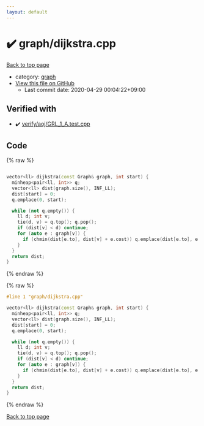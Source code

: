 ```yaml
---
layout: default
---
```


<!-- mathjax config similar to math.stackexchange -->
<script type="text/javascript" async
  src="https://cdnjs.cloudflare.com/ajax/libs/mathjax/2.7.5/MathJax.js?config=TeX-MML-AM_CHTML">
</script>
<script type="text/x-mathjax-config">
  MathJax.Hub.Config({
    TeX: { equationNumbers: { autoNumber: "AMS" }},
    tex2jax: {
      inlineMath: [ ['$','$'] ],
      processEscapes: true
    },
    "HTML-CSS": { matchFontHeight: false },
    displayAlign: "left",
    displayIndent: "2em"
  });
</script>

<script type="text/javascript" src="https://cdnjs.cloudflare.com/ajax/libs/jquery/3.4.1/jquery.min.js"></script>
<script src="https://cdn.jsdelivr.net/npm/jquery-balloon-js@1.1.2/jquery.balloon.min.js" integrity="sha256-ZEYs9VrgAeNuPvs15E39OsyOJaIkXEEt10fzxJ20+2I=" crossorigin="anonymous"></script>
<script type="text/javascript" src="../../assets/js/copy-button.js"></script>
<link rel="stylesheet" href="../../assets/css/copy-button.css" />


# :heavy_check_mark: graph/dijkstra.cpp

<a href="../../index.html">Back to top page</a>

* category: <a href="../../index.html#f8b0b924ebd7046dbfa85a856e4682c8">graph</a>
* <a href="{{ site.github.repository_url }}/blob/master/graph/dijkstra.cpp">View this file on GitHub</a>
    - Last commit date: 2020-04-29 00:04:22+09:00




## Verified with

* :heavy_check_mark: <a href="../../verify/verify/aoj/GRL_1_A.test.cpp.html">verify/aoj/GRL_1_A.test.cpp</a>


## Code

<a id="unbundled"></a>
{% raw %}
```cpp

vector<ll> dijkstra(const Graph& graph, int start) {
  minheap<pair<ll, int>> q;
  vector<ll> dist(graph.size(), INF_LL);
  dist[start] = 0;
  q.emplace(0, start);

  while (not q.empty()) {
    ll d; int v;
    tie(d, v) = q.top(); q.pop();
    if (dist[v] < d) continue;
    for (auto e : graph[v]) {
      if (chmin(dist[e.to], dist[v] + e.cost)) q.emplace(dist[e.to], e.to);
    }
  }
  return dist;
}

```
{% endraw %}

<a id="bundled"></a>
{% raw %}
```cpp
#line 1 "graph/dijkstra.cpp"

vector<ll> dijkstra(const Graph& graph, int start) {
  minheap<pair<ll, int>> q;
  vector<ll> dist(graph.size(), INF_LL);
  dist[start] = 0;
  q.emplace(0, start);

  while (not q.empty()) {
    ll d; int v;
    tie(d, v) = q.top(); q.pop();
    if (dist[v] < d) continue;
    for (auto e : graph[v]) {
      if (chmin(dist[e.to], dist[v] + e.cost)) q.emplace(dist[e.to], e.to);
    }
  }
  return dist;
}

```
{% endraw %}

<a href="../../index.html">Back to top page</a>

